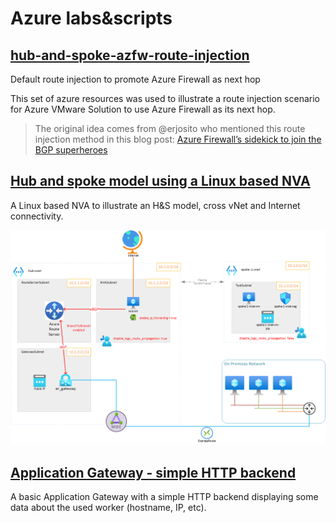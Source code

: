 # Azure labs&scripts

## [hub-and-spoke-azfw-route-injection](./hub-and-spoke-azfw-route-injection)

Default route injection to promote Azure Firewall as next hop

This set of azure resources was used to illustrate a route injection scenario for Azure VMware Solution to use Azure Firewall as its next hop.

> The original idea comes from @erjosito who mentioned this route injection method in this blog post: [Azure Firewall’s sidekick to join the BGP superheroes](https://blog.cloudtrooper.net/2022/05/02/azure-firewalls-sidekick-to-join-the-bgp-superheroes/)

## [Hub and spoke model using a Linux based NVA](./hub-and-spoke-linux-based-nva)

A Linux based NVA to illustrate an H&S model, cross vNet and Internet connectivity.

![Linux based NVA to illustrate an H&S model](./hub-and-spoke-linux-based-nva/hub-and-spoke-linux-based-nva.png)

## [Application Gateway - simple HTTP backend](./application-gateway)

A basic Application Gateway with a simple HTTP backend displaying some data about the used worker (hostname, IP, etc).
